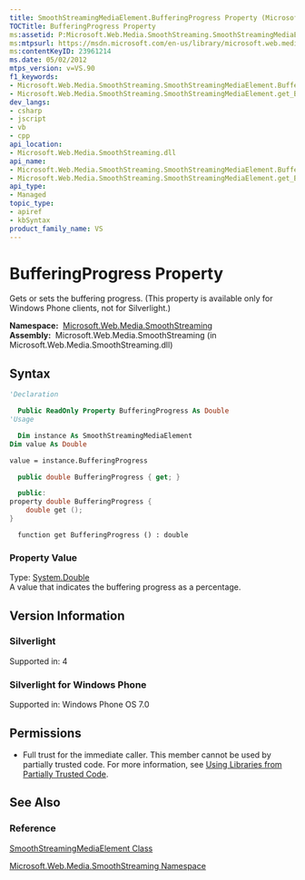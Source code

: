 ```yaml
---
title: SmoothStreamingMediaElement.BufferingProgress Property (Microsoft.Web.Media.SmoothStreaming)
TOCTitle: BufferingProgress Property
ms:assetid: P:Microsoft.Web.Media.SmoothStreaming.SmoothStreamingMediaElement.BufferingProgress
ms:mtpsurl: https://msdn.microsoft.com/en-us/library/microsoft.web.media.smoothstreaming.smoothstreamingmediaelement.bufferingprogress(v=VS.90)
ms:contentKeyID: 23961214
ms.date: 05/02/2012
mtps_version: v=VS.90
f1_keywords:
- Microsoft.Web.Media.SmoothStreaming.SmoothStreamingMediaElement.BufferingProgress
- Microsoft.Web.Media.SmoothStreaming.SmoothStreamingMediaElement.get_BufferingProgress
dev_langs:
- csharp
- jscript
- vb
- cpp
api_location:
- Microsoft.Web.Media.SmoothStreaming.dll
api_name:
- Microsoft.Web.Media.SmoothStreaming.SmoothStreamingMediaElement.BufferingProgress
- Microsoft.Web.Media.SmoothStreaming.SmoothStreamingMediaElement.get_BufferingProgress
api_type:
- Managed
topic_type:
- apiref
- kbSyntax
product_family_name: VS
---
```


# BufferingProgress Property

Gets or sets the buffering progress. (This property is available only for Windows Phone clients, not for Silverlight.)

**Namespace:**  [Microsoft.Web.Media.SmoothStreaming](microsoft-web-media-smoothstreaming-namespace_1.md)  
**Assembly:**  Microsoft.Web.Media.SmoothStreaming (in Microsoft.Web.Media.SmoothStreaming.dll)

## Syntax

```vb
'Declaration

  Public ReadOnly Property BufferingProgress As Double
'Usage

  Dim instance As SmoothStreamingMediaElement
Dim value As Double

value = instance.BufferingProgress
```

```csharp
  public double BufferingProgress { get; }
```

```cpp
  public:
property double BufferingProgress {
    double get ();
}
```

```jscript
  function get BufferingProgress () : double
```

### Property Value

Type: [System.Double](https://msdn.microsoft.com/library/643eft0t)  
A value that indicates the buffering progress as a percentage.  

## Version Information

### Silverlight

Supported in: 4  

### Silverlight for Windows Phone

Supported in: Windows Phone OS 7.0  

## Permissions

  - Full trust for the immediate caller. This member cannot be used by partially trusted code. For more information, see [Using Libraries from Partially Trusted Code](https://msdn.microsoft.com/library/8skskf63).

## See Also

### Reference

[SmoothStreamingMediaElement Class](smoothstreamingmediaelement-class-microsoft-web-media-smoothstreaming_1.md)

[Microsoft.Web.Media.SmoothStreaming Namespace](microsoft-web-media-smoothstreaming-namespace_1.md)

